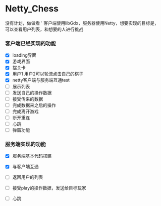 # Netty_Chess
没有计划，做做看
'
客户端使用libGdx，服务器使用Netty，想要实现的目标是，可以查看用户列表，和想要的人进行挑战

### 客户端已经实现的功能

- [x] loading界面
- [x] 游戏界面
- [x] 摆关卡
- [x] 用户1  用户2可以轮流点击自己的棋子
- [x] netty客户端与服务端互通test
- [ ] 展示列表
- [ ] 发送自己的操作数据
- [ ] 接受传来的数据
- [ ] 完成数据来之后的操作
- [ ] 完成离开游戏
- [ ] 断开重连
- [ ] 心跳
- [ ] 弹窗功能

### 服务端实现的功能
- [x] 服务端基本代码搭建

- [x] 与客户端互通

- [ ] 返回用户的列表

- [ ] 接受play的操作数据，发送给目标玩家

- [ ] 心跳

  
